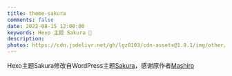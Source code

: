 ```yaml
---
title: theme-sakura
comments: false
date: 2022-08-15 12:00:00
keywords: Hexo 主题 Sakura 🌸
description:
photos: https://cdn.jsdelivr.net/gh/lgz0103/cdn-assets@1.0.1/img/other/sakura-features/sakura.png
---
```

Hexo主题Sakura修改自WordPress主题[Sakura](https://github.com/mashirozx/Sakura/)，感谢原作者[Mashiro](https://2heng.xin/)
